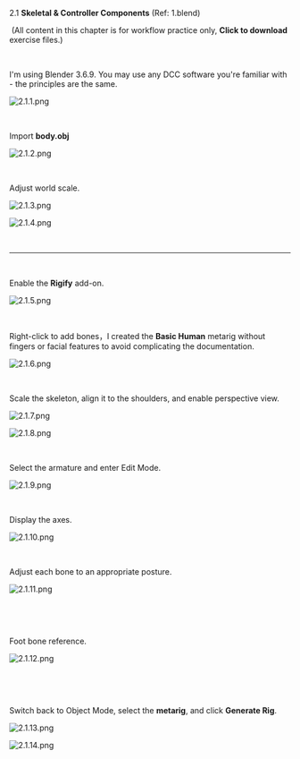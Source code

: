 2.1 ‌**Skeletal & Controller Components** (Ref: 1.blend)

&nbsp;(All content in this chapter is for workflow practice only, **Click to download** exercise files.)

&nbsp;

‌I'm using Blender 3.6.9. You may use any DCC software you're familiar with - the principles are the same.

![2.1.1.png](../../_resources/2.1.1.png)

&nbsp;

Import **body.obj**

![2.1.2.png](../../_resources/2.1.2.png)

&nbsp;

‌Adjust world scale.

![2.1.3.png](../../_resources/2.1.3.png)

![2.1.4.png](../../_resources/2.1.4.png)

&nbsp;

* * *

&nbsp;

‌Enable the **Rigify** add-on.‌

![2.1.5.png](../../_resources/2.1.5.png)

&nbsp;

Right-click to add bones，I created the **Basic Human** metarig‌ without fingers or facial features to avoid complicating the documentation.

![2.1.6.png](../../_resources/2.1.6.png)

&nbsp;

Scale the skeleton, align it to the shoulders, and enable perspective view.

![2.1.7.png](../../_resources/2.1.7.png)

![2.1.8.png](../../_resources/2.1.8.png)

&nbsp;

‌Select the armature and enter Edit Mode.‌

![2.1.9.png](../../_resources/2.1.9.png)

&nbsp;

Display the axes.

![2.1.10.png](../../_resources/2.1.10.png)

&nbsp;

Adjust each bone to an appropriate posture.

![2.1.11.png](../../_resources/2.1.11.png)

&nbsp;

&nbsp;

‌Foot bone reference.‌

![2.1.12.png](../../_resources/2.1.12.png)

&nbsp;

&nbsp;

Switch back to ‌Object Mode‌, select the ‌**metarig**, and click ‌**Generate Rig‌**.

![2.1.13.png](../../_resources/2.1.13.png)

![2.1.14.png](../../_resources/2.1.14.png)

&nbsp;